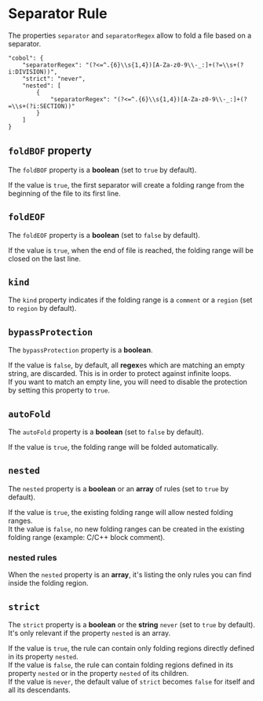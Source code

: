 # Separator Rule

The properties `separator` and `separatorRegex` allow to fold a file based on a separator.

```
"cobol": {
	"separatorRegex": "(?<=^.{6}\\s{1,4})[A-Za-z0-9\\-_:]+(?=\\s+(?i:DIVISION))",
	"strict": "never",
	"nested": [
		{
			"separatorRegex": "(?<=^.{6}\\s{1,4})[A-Za-z0-9\\-_:]+(?=\\s+(?i:SECTION))"
		}
	]
}
```

## `foldBOF` property

The `foldBOF` property is a **boolean** (set to `true` by default).

If the value is `true`, the first separator will create a folding range from the beginning of the file to its first line.

## `foldEOF`

The `foldEOF` property is a **boolean** (set to `false` by default).

If the value is `true`, when the end of file is reached, the folding range will be closed on the last line.

## `kind`

The `kind` property indicates if the folding range is a `comment` or a `region` (set to `region` by default).

## `bypassProtection`

The `bypassProtection` property is a **boolean**.

If the value is `false`, by default, all **regex**es which are matching an empty string, are discarded. This is in order to protect against infinite loops.<br/>
If you want to match an empty line, you will need to disable the protection by setting this property to `true`.

## `autoFold`

The `autoFold` property is a **boolean** (set to `false` by default).

If the value is `true`, the folding range will be folded automatically.

## `nested`

The `nested` property is a **boolean** or an **array** of rules (set to `true` by default).

If the value is `true`, the existing folding range will allow nested folding ranges.<br/>
It the value is `false`, no new folding ranges can be created in the existing folding range (example: C/C++ block comment).

### nested rules

When the `nested` property is an **array**, it's listing the only rules you can find inside the folding region.

## `strict`

The `strict` property is a **boolean** or the **string** `never` (set to `true` by default). It's only relevant if the property `nested` is an array.

If the value is `true`, the rule can contain only folding regions directly defined in its property `nested`.<br/>
If the value is `false`, the rule can contain folding regions defined in its property `nested` or in the property `nested` of its children.<br/>
If the value is `never`, the default value of `strict` becomes `false` for itself and all its descendants.
